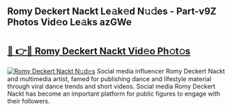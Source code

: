 ## Romy Deckert Nackt Le𝚊k𝚎d N𝚞𝚍es - Part-v9Z Photos Vid𝚎o Le𝚊ks azGWe

# <h2><a href="http://fb6n1f2.evod.top/?m=Romy+Deckert+Nackt">🔗 👉🔴 Romy Deckert Nackt Vid𝚎o Ph𝚘t𝚘s</a></h2>

[![Romy Deckert Nackt N𝚞d𝚎s](https://i.imgur.com/8V9OHl7.gif)](http://fb6n1f2.evod.top/?m=Romy+Deckert+Nackt)
Social media influencer Romy Deckert Nackt and multimedia artist, famed for publishing dance and lifestyle material through viral dance trends and short videos. Social media Romy Deckert Nackt has become an important platform for public figures to engage with their followers. 
